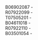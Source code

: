 



B06902087 - <br />
R07922099 - <br />
T07505201 - <br />
B04611018 - <br />
R07922110 - <br />
B03501054 - <br />
